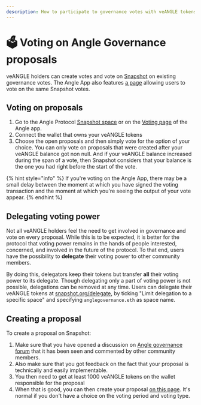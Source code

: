 ```yaml
---
description: How to participate to governance votes with veANGLE tokens
---
```


# 🗳 Voting on Angle Governance proposals

veANGLE holders can create votes and vote on [Snapshot](https://snapshot.org/#/anglegovernance.eth) on existing governance votes. The Angle App also features [a page](https://app.angle.money/#/vote) allowing users to vote on the same Snapshot votes.

## Voting on proposals

1. Go to the Angle Protocol [Snapshot space](https://snapshot.org/#/anglegovernance.eth) or on the [Voting page](https://app.angle.money/#/vote) of the Angle app.
2. Connect the wallet that owns your veANGLE tokens
3. Choose the open proposals and then simply vote for the option of your choice. You can only vote on proposals that were created after your veANGLE balance got non null. And if your veANGLE balance increased during the span of a vote, then Snapshot considers that your balance is the one you had right before the start of the vote.

{% hint style="info" %}
If you're voting on the Angle App, there may be a small delay between the moment at which you have signed the voting transaction and the moment at which you're seeing the output of your vote appear.
{% endhint %}

## Delegating voting power

Not all veANGLE holders feel the need to get involved in governance and vote on every proposal. While this is to be expected, it is better for the protocol that voting power remains in the hands of people interested, concerned, and involved in the future of the protocol. To that end, users have the possibility to **delegate** their voting power to other community members.

By doing this, delegators keep their tokens but transfer **all** their voting power to its delegate. Though delegating only a part of voting power is not possible, delegations can be removed at any time. Users can delegate their veANGLE tokens at [snapshot.org/delegate](https://snapshot.org/#/delegate), by ticking "Limit delegation to a specific space" and specifying `anglegovernance.eth` as space name.

## Creating a proposal

To create a proposal on Snapshot:

1. Make sure that you have opened a discussion on [Angle governance forum](https://gov.angle.money) that it has been seen and commented by other community members.
2. Also make sure that you got feedback on the fact that your proposal is technically and easily implementable.
3. You then need to get at least 1000 veANGLE tokens on the wallet responsible for the proposal
4. When that is good, you can then create your proposal [on this page](https://snapshot.org/#/anglegovernance.eth). It's normal if you don't have a choice on the voting period and voting type.
